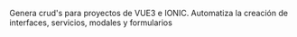 Genera crud's para proyectos de VUE3 e IONIC. Automatiza la creación de interfaces, servicios, modales y formularios